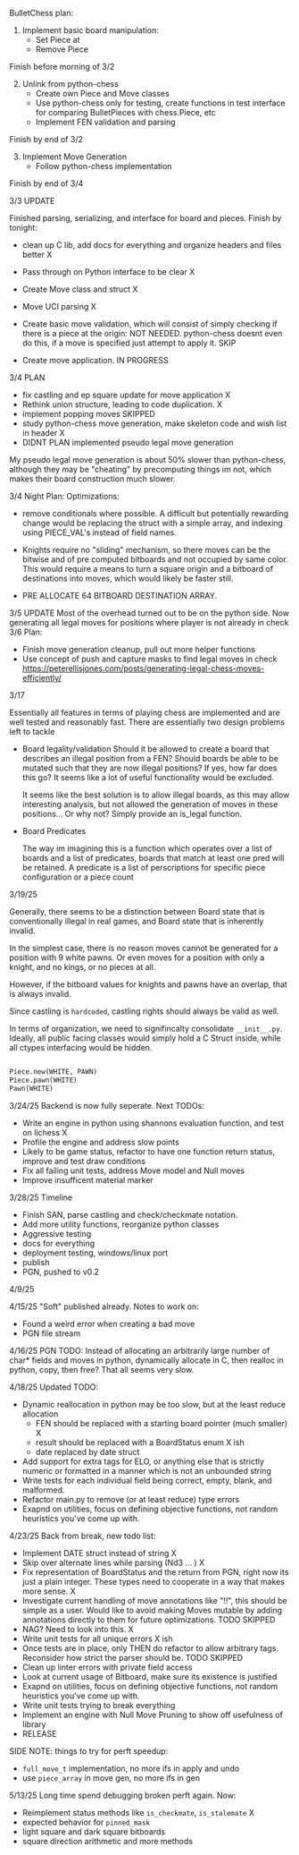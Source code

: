 BulletChess plan:

1) Implement basic board manipulation:
    - Set Piece at
    - Remove Piece

Finish before morning of 3/2

2) Unlink from python-chess
    - Create own Piece and Move classes
    - Use python-chess only for testing, create functions
      in test interface for comparing BulletPieces with chess.Piece, etc
    - Implement FEN validation and parsing

Finish by end of 3/2

3) Implement Move Generation
   - Follow python-chess implementation

Finish by end of 3/4


3/3 UPDATE

Finished parsing, serializing, and interface for board and pieces. 
Finish by tonight:
- clean up C lib, add docs for everything and organize headers and files better X
- Pass through on Python interface to be clear X
- Create Move class and struct X
- Move UCI parsing X

- Create basic move validation, which will consist of simply checking if there is a piece
at the origin: NOT NEEDED. python-chess doesnt even do this, if a move is specified just
attempt to apply it. SKIP


- Create move application. IN PROGRESS

3/4 PLAN
- fix castling and ep square update for move application X
- Rethink union structure, leading to code duplication. X
- implement popping moves SKIPPED
- study python-chess move generation, make skeleton code and wish list in header X
- DIDNT PLAN implemented pseudo legal move generation

My pseudo legal move generation is about 50% slower than python-chess, although they may be "cheating" by precomputing things im not, which
makes their board construction much slower. 

3/4 Night Plan:
Optimizations:
- remove conditionals where possible. A difficult but potentially rewarding change would be replacing the struct with a simple array,
and indexing using PIECE_VAL's instead of field names. 
- Knights require no "sliding" mechanism, so there moves can be the bitwise and of pre computed bitboards and not occupied by same color. This would require a means to turn a square origin and a bitboard of destinations into moves, which would likely be faster still.  

- PRE ALLOCATE 64 BITBOARD DESTINATION ARRAY. 


3/5 UPDATE
Most of the overhead turned out to be on the python side.
Now generating all legal moves for positions where player is not already in check
3/6 Plan:
- Finish move generation cleanup, pull out more helper functions
- Use concept of push and capture masks to find legal moves in check
https://peterellisjones.com/posts/generating-legal-chess-moves-efficiently/





3/17

Essentially all features in terms of playing chess are implemented and are well tested and reasonably fast.
There are essentially two design problems left to tackle

- Board legality/validation
    Should it be allowed to create a board that describes an illegal position from a FEN? Should boards be able to be mutated such that they are now illegal positions? 
    If yes, how far does this go? It seems like a lot of useful functionality would be excluded.

    It seems like the best solution is to allow illegal boards, as this may allow interesting analysis, but not allowed the generation of moves in these positions...
    Or why not? Simply provide an is_legal function.


- Board Predicates

    The way im imagining this is a function which operates over a list of boards and a list of predicates, boards that match at least one pred will be retained. 
    A predicate is a list of perscriptions for specific piece configuration or a piece count



3/19/25

Generally, there seems to be a distinction between Board state that is conventionally illegal in real games, and Board state that is inherently invalid.

In the simplest case, there is no reason moves cannot be generated for a position with 9 white pawns. Or even moves for a position with only a knight, and no kings, or no pieces at all.

However, if the bitboard values for knights and pawns have an overlap, that is always invalid. 

Since castling is `hardcoded`, castling rights should always be valid as well. 



In terms of organization, we need to signifincalty consolidate `__init__.py`. Ideally, all public facing classes would simply hold a C Struct inside, while all ctypes interfacing would be hidden.
```python

Piece.new(WHITE, PAWN)
Piece.pawn(WHITE)
Pawn(WHITE)
``` 

3/24/25
Backend is now fully seperate. Next TODOs:
- Write an engine in python using shannons evaluation function, and test on lichess X
- Profile the engine and address slow points 
- Likely to be game status, refactor to have one function return status, improve and test draw conditions
- Fix all failing unit tests, address Move model and Null moves
- Improve insufficent material marker


3/28/25
Timeline
- Finish SAN, parse castling and check/checkmate notation.
- Add more utility functions, reorganize python classes
- Aggressive testing
- docs for everything
- deployment testing, windows/linux port
- publish
- PGN, pushed to v0.2 


4/9/25

4/15/25
"Soft" published already.
Notes to work on:
- Found a weird error when creating a bad move
- PGN file stream 


4/16/25
PGN TODO:
Instead of allocating an arbitrarily large number of char* fields and moves in python, 
dynamically allocate in C, then realloc in python, copy, then free? 
That all seems very slow. 


4/18/25
Updated TODO:
- Dynamic reallocation in python may be too slow, but at the least reduce allocation
    - FEN should be replaced with a starting board pointer (much smaller) X
    - result should be replaced with a BoardStatus enum X ish
    - date replaced by date struct 
- Add support for extra tags for ELO, or anything else that is strictly numeric or formatted in a manner which is not an unbounded string
- Write tests for each individual field being correct, empty, blank, and malformed.
- Refactor main.py to remove (or at least reduce) type errors
- Exapnd on utilities, focus on defining objective functions, not random heuristics you've come up with.


4/23/25 
Back from break, new todo list:
- Implement DATE struct instead of string 
X
- Skip over alternate lines while parsing (Nd3 ... ) 
X
- Fix representation of BoardStatus and the return from PGN, right now its just a plain integer. 
These types need to cooperate in a way that makes more sense. 
X
- Investigate current handling of move annotations like "!!", this should be simple as a user. Would like to avoid making Moves mutable by adding
annotations directly to them for future optimizations. 
TODO SKIPPED
- NAG? Need to look into this. 
X
- Write unit tests for all unique errors 
X ish 
- Once tests are in place, only THEN do refactor to allow arbitrary tags. Reconsider how strict the parser should be. 
TODO SKIPPED
- Clean up linter errors with private field access
- Look at current usage of Bitboard, make sure its existence is justified
- Exapnd on utilities, focus on defining objective functions, not random heuristics you've come up with.
- Write unit tests trying to break everything
- Implement an engine with Null Move Pruning to show off usefulness of library
- RELEASE


SIDE NOTE:
things to try for perft speedup:
- `full_move_t` implementation, no more ifs in apply and undo
- use `piece_array` in move gen, no more ifs in gen


5/13/25
Long time spend debugging broken perft again.
Now:
- Reimplement status methods like `is_checkmate`, `is_stalemate` X
- expected behavior for `pinned_mask`
- light square and dark square bitboards
- square direction arithmetic and more methods  